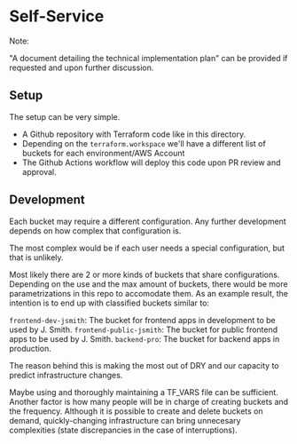 # Self-Service

Note:

"A document detailing the technical implementation plan" can be provided if requested and upon further discussion.


## Setup

The setup can be very simple. 

- A Github repository with Terraform code like in this directory.
- Depending on the `terraform.workspace` we'll have a different list of buckets for each environment/AWS Account
- The Github Actions workflow will deploy this code upon PR review and approval.

## Development

Each bucket may require a different configuration. Any further development depends on how complex that configuration is.

The most complex would be if each user needs a special configuration, but that is unlikely.

Most likely there are 2 or more kinds of buckets that share configurations. Depending on the use and the max amount of buckets, there would be more parametrizations in this repo to accomodate them. As an example result, the intention is to end up with classified buckets similar to:

`frontend-dev-jsmith`: The bucket for frontend apps in development to be used by J. Smith.
`frontend-public-jsmith`: The bucket for public frontend apps to be used by J. Smith.
`backend-pro`: The bucket for backend apps in production.

The reason behind this is making the most out of DRY and our capacity to predict infrastructure changes.

Maybe using and thoroughly maintaining a TF_VARS file can be sufficient. Another factor is how many people will be in charge of creating buckets and the frequency. Although it is possible to create and delete buckets on demand, quickly-changing infrastructure can bring unnecesary complexities (state discrepancies in the case of interruptions).